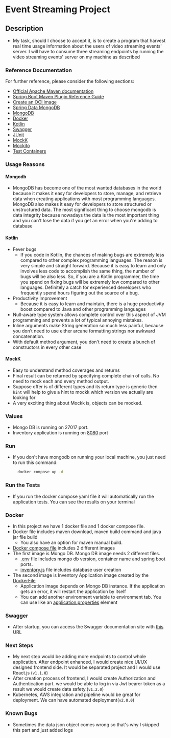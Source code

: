 # Event Streaming Project

## Description
* My task, should I choose to accept it, is to create a program that harvest real time usage information about the users of video streaming events' server. 
  I will have to consume three streaming endpoints by running the video streaming events' server on my machine as described

### Reference Documentation
For further reference, please consider the following sections:

* [Official Apache Maven documentation](https://maven.apache.org/guides/index.html)
* [Spring Boot Maven Plugin Reference Guide](https://docs.spring.io/spring-boot/docs/3.0.3/maven-plugin/reference/html/)
* [Create an OCI image](https://docs.spring.io/spring-boot/docs/3.0.3/maven-plugin/reference/html/#build-image)
* [Spring Data MongoDB](https://docs.spring.io/spring-boot/docs/3.0.3/reference/htmlsingle/#data.nosql.mongodb)
* [MongoDB](https://www.mongodb.com/docs/manual/reference/)
* [Docker](https://docs.docker.com/reference)
* [Kotlin](https://kotlinlang.org/docs/home.html)
* [Swagger](https://swagger.io/docs)
* [JUnit](https://junit.org/junit5/docs/current/user-guide/)
* [MockK](https://mockk.io)
* [Mockito](https://javadoc.io/doc/org.mockito/mockito-core/latest/org/mockito/Mockito.html)
* [Test Containers](https://www.testcontainers.org)

### Usage Reasons
#### Mongodb
* MongoDB has become one of the most wanted databases in the world because it makes it easy for developers to store,
  manage, and retrieve data when creating applications with most programming languages. MongoDB also makes it easy for developers
  to store structured or unstructured data. The most significant thing to choose mongodb is data integrity because nowadays the data
  is the most important thing and you can't lose the data if you get an error when you're adding to database

#### Kotlin
* Fever bugs
    * If you code in Kotlin, the chances of making bugs are extremely less compared to other complex programming languages.
      The reason is very simple and straight forward. Because it is easy to learn and only involves less code to accomplish the same thing,
      the number of bugs will be also less. So, if you are a Kotlin programmer, the time you spend on fixing bugs will be extremely low compared
      to other languages. Definitely a catch for experienced developers who frequently spend hours figuring out the source of a bug.
* Productivity Improvement
    * Because it is easy to learn and maintain, there is a huge productivity boost compared to Java and other programming languages
* Null-aware type system allows complete control over this aspect of JVM programming and prevents a lot of typical annoying mistakes.
* Inline arguments make String generation so much less painful, because you don’t need to use either arcane formatting strings nor awkward concatenation.
* With default method argument, you don't need to create a bunch of constructors in every other case

#### MockK
* Easy to understand method coverages and returns
* Final result can be returned by specifying complete chain of calls. No need to mock each and every method output.
* Suppose offer is of different types and its return type is generic then `hint` will help to give a hint to mockk
  which version we actually are looking for
* A very exciting thing about Mockk is, objects can be mocked.

### Values
* Mongo DB is running on 27017 port.
* Inventory application is running on [8080](http://localhost:8080) port

### Run
* If you don't have mongodb on running your local machine, you just need to run this command:
  ```bash 
    docker compose up -d
  ```

### Run the Tests
* If you run the docker compose yaml file it will automatically run the application tests.
  You can see the results on your terminal
### Docker
* In this project we have 1 docker file and 1 docker compose file.
* Docker file includes maven download, maven build command and java jar file build
    * You also have an option for maven manual build.
* [Docker compose file](docker-compose.yml) includes 2 different images
* The first image is Mongo DB. Mongo DB image needs 2 different files.
    * [.env](.env) file includes mongo db version, container name and spring boot ports.
    * [inventory.js](inventory.js) file includes database user creation
* The second image is Inventory Application image created by the [DockerFile](Dockerfile)
    * Application image depends on Mongo DB instance. If the application gets an error, it will restart the application by itself
    * You can add another environment variable to environment tab.
      You can use like an [application.properties](src/main/resources/application.properties) element


### Swagger
* After startup, you can access the Swagger documentation site with [this](http://localhost:8080/swagger-ui.html) URL


### Next Steps
* My next step would be adding more endpoints to control whole application. After endpoint enhanced,
  I would create nice UI/UX designed frontend side. It would be separated project and I would use React.js (```v1.1.0```)
* After creation process of frontend, I would create Authorization and Authentication part. we would be able to
  log in via Jwt bearer token as a result we would create data safety.(```v1.2.0```)
* Kubernetes, AWS integration and pipeline would be great for deployment. We can have automated deployment(```v2.0.0```)

### Known Bugs
* Sometimes the data json object comes wrong so that's why I skipped this part and just added logs 

